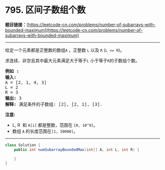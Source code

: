 # 795. 区间子数组个数

**题目链接：**[https://leetcode-cn.com/problems/number-of-subarrays-with-bounded-maximum](https://leetcode-cn.com/problems/number-of-subarrays-with-bounded-maximum)

---

<div class="content__1Y2H">
 <div class="notranslate">
  <p>给定一个元素都是正整数的数组<code>A</code>&nbsp;，正整数 <code>L</code>&nbsp;以及&nbsp;<code>R</code>&nbsp;(<code>L &lt;= R</code>)。</p> 
  <p>求连续、非空且其中最大元素满足大于等于<code>L</code>&nbsp;小于等于<code>R</code>的子数组个数。</p> 
  <pre class="language-text"><strong>例如 :</strong>
<strong>输入:</strong> 
A = [2, 1, 4, 3]
L = 2
R = 3
<strong>输出:</strong> 3
<strong>解释:</strong> 满足条件的子数组: [2], [2, 1], [3].
</pre> 
  <p><strong>注意:</strong></p> 
  <ul> 
   <li>L, R&nbsp; 和&nbsp;<code>A[i]</code> 都是整数，范围在&nbsp;<code>[0, 10^9]</code>。</li> 
   <li>数组&nbsp;<code>A</code>&nbsp;的长度范围在<code>[1, 50000]</code>。</li> 
  </ul> 
 </div>
</div>

---

```java
class Solution {
    public int numSubarrayBoundedMax(int[] A, int L, int R) {
        
    }
}
```